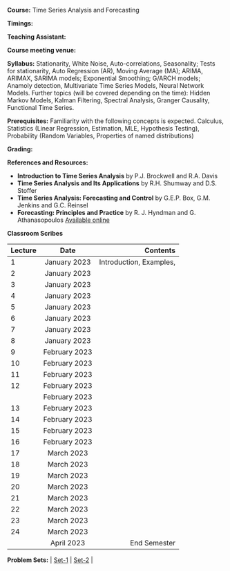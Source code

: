 **Course:** Time Series Analysis and Forecasting

**Timings:** 

**Teaching Assistant:** 

**Course meeting venue:** 

**Syllabus:**  Stationarity, White Noise, Auto-correlations, Seasonality; Tests for stationarity, Auto Regression (AR), Moving Average (MA); ARIMA, ARIMAX, SARIMA models; Exponential Smoothing; G/ARCH models; Anamoly detection, Multivariate Time Series Models, Neural Network Models.
Further topics (will be covered depending on the time): Hidden Markov Models, Kalman Filtering, Spectral Analysis, Granger Causality, Functional Time Series.



**Prerequisites:** Familiarity with the following concepts is expected. Calculus, Statistics (Linear Regression, Estimation, MLE, Hypothesis Testing), Probability (Random Variables, Properties of named distributions)

**Grading:** 

**References and Resources:**

-  **Introduction to Time Series Analysis** by P.J. Brockwell and R.A. Davis
-  **Time Series Analysis and Its Applications** by R.H. Shumway and D.S. Stoffer
-  **Time Series Analysis: Forecasting and Control** by G.E.P. Box, G.M. Jenkins and G.C. Reinsel
-  **Forecasting: Principles and Practice** by R. J. Hyndman and G. Athanasopoulos [Available online](https://otexts.com/fpp3/)


**Classroom Scribes**


| Lecture   | Date   | Contents     |
| :------------- | :----------: | -----------: |
| 1|   January 2023  | Introduction, Examples,  |
| 2| January 2023|   |
| 3|   January 2023  |  |
| 4| January 2023 |  |
| 5|   January 2023  |   |
| 6| January 2023 |   |
| 7|   January 2023  |  |
| 8| January 2023 |   |
| 9|   February 2023  |  |
| 10| February 2023 |   |
| 11|   February 2023  |  |
| 12| February 2023 |   |
| |   February 2023  |  |
| 13|   February 2023  |  |
| 14| February 2023 |   |
| 15|   February 2023  |  |
| 16| February 2023 |   |
| 17|   March 2023  |  |
| 18| March 2023 |    |
| 19|   March 2023  |  |
| 20| March 2023 |   |
| 21|   March 2023  |  |
| 22| March 2023 |   |
| 23|   March 2023  |  |
| 24| March 2023 |  |
|   | April 2023 | End Semester |

**Problem Sets:** | [Set-1]() | [Set-2]() | 

